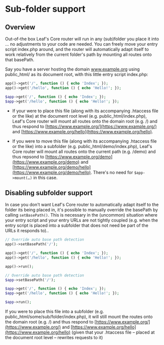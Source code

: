 # Sub-folder support
<!-- markdownlint-disable no-inline-html -->

## Overview

Out-of-the box Leaf's Core router will run in any (sub)folder you place it into … no adjustments to your code are needed. You can freely move your entry script index.php around, and the router will automatically adapt itself to work relatively from the current folder's path by mounting all routes onto that basePath.

Say you have a server hosting the domain www.example.org using public_html/ as its document root, with this little entry script index.php:

<div class="functional-mode">

```php
app()->get('/', function () { echo 'Index'; });
app()->get('/hello', function () { echo 'Hello!'; });
```

</div>
<div class="class-mode">

```php
$app->get('/', function () { echo 'Index'; });
$app->get('/hello', function () { echo 'Hello!'; });
```

</div>

- If your were to place this file (along with its accompanying .htaccess file or the like) at the document root level (e.g. public_html/index.php), Leaf's Core router will mount all routes onto the domain root (e.g. /) and thus respond to [https://www.example.org/](https://www.example.org/) and [https://www.example.org/hello](https://www.example.org/hello).

- If you were to move this file (along with its accompanying .htaccess file or the like) into a subfolder (e.g. public_html/demo/index.php), Leaf's Core router will mount all routes onto the current path (e.g. /demo) and thus repsond to [https://www.example.org/demo](https://www.example.org/demo) and [https://www.example.org/demo/hello](https://www.example.org/demo/hello). There's no need for `$app->mount(…)` in this case.

## Disabling subfolder support

In case you don't want Leaf's Core router to automatically adapt itself to the folder its being placed in, it's possible to manually override the basePath by calling `setBasePath()`. This is necessary in the (uncommon) situation where your entry script and your entry URLs are not tightly coupled (e.g. when the entry script is placed into a subfolder that does not need be part of the URLs it responds to)..

<div class="functional-mode">

```php
// Override auto base path detection
app()->setBasePath('/');

app()->get('/', function () { echo 'Index'; });
app()->get('/hello', function () { echo 'Hello!'; });

app()->run();
```

</div>
<div class="class-mode">

```php
// Override auto base path detection
$app->setBasePath('/');

$app->get('/', function () { echo 'Index'; });
$app->get('/hello', function () { echo 'Hello!'; });

$app->run();
```

</div>

If you were to place this file into a subfolder (e.g. public_html/some/sub/folder/index.php), it will still mount the routes onto the domain root (e.g. /) and thus respond to [https://www.example.org/](https://www.example.org/) and [https://www.example.org/hello](https://www.example.org/hello) (given that your .htaccess file – placed at the document root level – rewrites requests to it)

